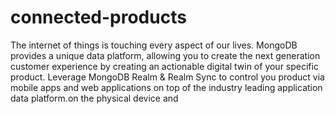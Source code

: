 # connected-products
The internet of things is touching every aspect of our lives. MongoDB provides a unique data platform, allowing you to create the next generation customer experience by creating an actionable digital twin of your specific product. Leverage MongoDB Realm &amp; Realm Sync to control you product via mobile apps and web applications on top of the industry leading application data platform.on the physical device and 

